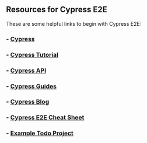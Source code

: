 ## Resources for Cypress E2E
These are some helpful links to begin with Cypress E2E:

### - [Cypress](https://www.cypress.io)
### - [Cypress Tutorial](https://www.cypress.io/tutorials)
### - [Cypress API](https://www.cypress.io/api)
### - [Cypress Guides](https://www.cypress.io/guides)
### - [Cypress Blog](https://www.cypress.io/blog)
### - [Cypress E2E Cheat Sheet](https://docs.cypress.io/guides/references/cheat-sheet.html)
### - [Example Todo Project](https://github.com/cypress-io/cypress-example-todomvc)
